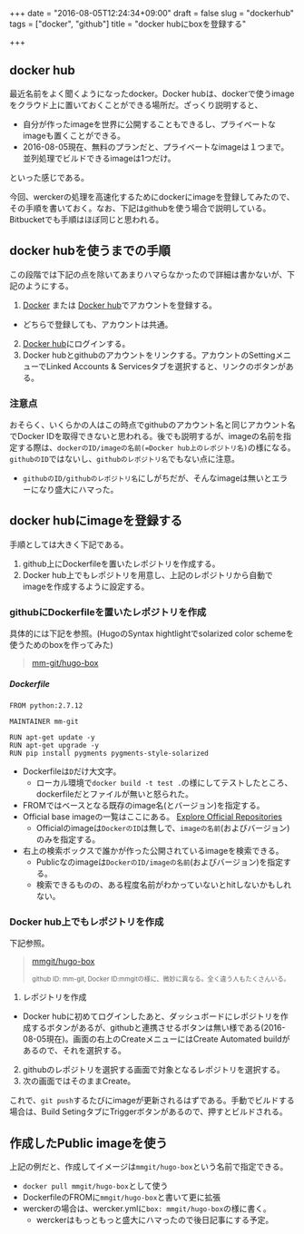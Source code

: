 +++
date = "2016-08-05T12:24:34+09:00"
draft = false
slug = "dockerhub"
tags = ["docker", "github"]
title = "docker hubにboxを登録する"

+++

## docker hub

最近名前をよく聞くようになったdocker。Docker hubは、dockerで使うimageをクラウド上に置いておくことができる場所だ。ざっくり説明すると、

- 自分が作ったimageを世界に公開することもできるし、プライベートなimageも置くことができる。
- 2016-08-05現在、無料のプランだと、プライベートなimageは１つまで。並列処理でビルドできるimageは1つだけ。

といった感じである。

今回、werckerの処理を高速化するためにdockerにimageを登録してみたので、その手順を書いておく。なお、下記はgithubを使う場合で説明している。Bitbucketでも手順はほぼ同じと思われる。

<!--more-->

## docker hubを使うまでの手順

この段階では下記の点を除いてあまりハマらなかったので詳細は書かないが、下記のようにする。

1. [Docker](https://www.docker.com/) または [Docker hub](https://hub.docker.com/)でアカウントを登録する。
  - どちらで登録しても、アカウントは共通。
2. [Docker hub](https://hub.docker.com/)にログインする。
3. Docker hubとgithubのアカウントをリンクする。アカウントのSettingメニューでLinked Accounts & Servicesタブを選択すると、リンクのボタンがある。

### 注意点

おそらく、いくらかの人はこの時点でgithubのアカウント名と同じアカウント名でDocker IDを取得できないと思われる。後でも説明するが、imageの名前を指定する際は、`dockerのID/imageの名前(=Docker hub上のレポジトリ名)`の様になる。`githubのID`ではないし、`githubのレポジトリ名`でもない点に注意。

- `githubのID/githubのレポジトリ名`にしがちだが、そんなimageは無いとエラーになり盛大にハマった。


## docker hubにimageを登録する

手順としては大きく下記である。

1. github上にDockerfileを置いたレポジトリを作成する。
2. Docker hub上でもレポジトリを用意し、上記のレポジトリから自動でimageを作成するように設定する。

### githubにDockerfileを置いたレポジトリを作成

具体的には下記を参照。(HugoのSyntax hightlightでsolarized color schemeを使うためのboxを作ってみた)

> [mm-git/hugo-box](https://github.com/mm-git/hugo-box)
 
##### Dockerfile
```
FROM python:2.7.12

MAINTAINER mm-git 

RUN apt-get update -y
RUN apt-get upgrade -y
RUN pip install pygments pygments-style-solarized
```

- Dockerfileは`D`だけ大文字。
  - ローカル環境で`docker build -t test .`の様にしてテストしたところ、dockerfileだとファイルが無いと怒られた。
- FROMではベースとなる既存のimage名(とバージョン)を指定する。
- Official base imageの一覧はここにある。 [Explore Official Repositories](https://hub.docker.com/explore/)
  - Officialのimageは`DockerのID`は無しで、`imageの名前`(およびバージョン)のみを指定する。
- 右上の検索ボックスで誰かが作った公開されているimageを検索できる。
  - Publicなのimageは`DockerのID/imageの名前`(およびバージョン)を指定する。
  - 検索できるものの、ある程度名前がわかっていないとhitしないかもしれない。

### Docker hub上でもレポジトリを作成

下記参照。

> [mmgit/hugo-box](https://hub.docker.com/r/mmgit/hugo-box/)
>
> <sub style="font-size:0.8em">github ID: mm-git, Docker ID:mmgitの様に、微妙に異なる。全く違う人もたくさんいる。</sub>

1. レポジトリを作成
  - Docker hubに初めてログインしたあと、ダッシュボードにレポジトリを作成するボタンがあるが、githubと連携させるボタンは無い様である(2016-08-05現在)。画面の右上のCreateメニューにはCreate Automated buildがあるので、それを選択する。
2. githubのレポジトリを選択する画面で対象となるレポジトリを選択する。
3. 次の画面ではそのままCreate。

これで、`git push`するたびにimageが更新されるはずである。手動でビルドする場合は、Build SetingタブにTriggerボタンがあるので、押すとビルドされる。

## 作成したPublic imageを使う

上記の例だと、作成してイメージは`mmgit/hugo-box`という名前で指定できる。

- `docker pull mmgit/hugo-box`として使う
- DockerfileのFROMに`mmgit/hugo-box`と書いて更に拡張
- werckerの場合は、wercker.ymlに`box: mmgit/hugo-box`の様に書く。
  - werckerはもっともっと盛大にハマったので後日記事にする予定。
